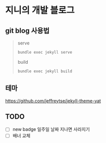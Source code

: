 # 지니의 개발 블로그

## git blog 사용법

> serve
> ```bash
> bundle exec jekyll serve
>```
>
> build
> ```bash
> bundle exec jekyll build
> ```

## 테마

https://github.com/jeffreytse/jekyll-theme-yat

## TODO
- [ ] new badge 일주일 날짜 지나면 사라지기
- [ ] 배너 교체
